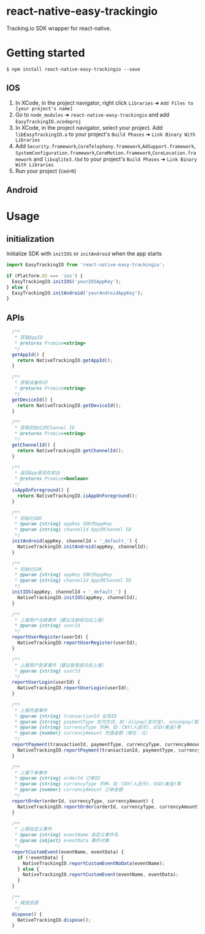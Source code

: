 # react-native-easy-trackingio
Tracking.io SDK wrapper for react-native.

# Getting started

`$ npm install react-native-easy-trackingio --save`

## IOS

1. In XCode, in the project navigator, right click `Libraries` ➜ `Add Files to [your project's name]`
2. Go to `node_modules` ➜ `react-native-easy-trackingio` and add `EasyTrackingIO.xcodeproj`
3. In XCode, in the project navigator, select your project. Add `libEasyTrackingIO.a` to your project's `Build Phases` ➜ `Link Binary With Libraries`
4. Add `Security.framework`,`CoreTelephony.framework`,`AdSupport.framework`,
`SystemConfiguration.framework`,`CoreMotion.framework`,`CoreLocation.framework` and `libsqlite3.tbd` to your project's `Build Phases` ➜ `Link Binary With Libraries`
4. Run your project (`Cmd+R`)

## Android


# Usage
## initialization
Initialize SDK with `initIOS` or `initAndroid` when the app starts

```javascript
import EasyTrackingIO from 'react-native-easy-trackingio';

if (Platform.OS === 'ios') {
  EasyTrackingIO.initIOS('yourIOSAppKey');
} else {
  EasyTrackingIO.initAndroid('yourAndroidAppKey');
}
```

## APIs

```javascript
  /**
   * 获取AppID
   * @returns Promise<string>
   */
  getAppId() {
    return NativeTrackingIO.getAppId();
  }

  /**
   * 获取设备标识
   * @returns Promise<string>
   */
  getDeviceId() {
    return NativeTrackingIO.getDeviceId();
  }

  /**
   * 获取初始化的Channel ID
   * @returns Promise<string>
   */
  getChannelId() {
    return NativeTrackingIO.getChannelId();
  }

  /**
   * 返回App是否在前台
   * @returns Promise<boolean>
   */
  isAppOnForeground() {
    return NativeTrackingIO.isAppOnForeground();
  }

  /**
   * 初始化SDK
   * @param {string} appKey SDK的appKey
   * @param {string} channelId App的Channel ID
   */
  initAndroid(appKey, channelId = '_default_') {
    NativeTrackingIO.initAndroid(appKey, channelId);
  }

  /**
   * 初始化SDK
   * @param {string} appKey SDK的appKey
   * @param {string} channelId App的Channel ID
   */
  initIOS(appKey, channelId = '_default_') {
    NativeTrackingIO.initIOS(appKey, channelId);
  }

  /**
   * 上报用户注册事件（建议注册成功后上报）
   * @param {string} userId
   */
  reportUserRegister(userId) {
    NativeTrackingIO.reportUserRegister(userId);
  }

  /**
   * 上报用户登录事件（建议登录成功后上报）
   * @param {string} userId
   */
  reportUserLogin(userId) {
    NativeTrackingIO.reportUserLogin(userId);
  }

  /**
   * 上报充值事件
   * @param {string} transactionId 业务ID
   * @param {string} paymentType 支付方式，如：alipay(支付宝), unionpay(银联), weixinpay(微信支付), yeepay(易宝支付), 不能填写FREE
   * @param {string} currencyType 币种，如：CNY(人民币)、USD(美金)等
   * @param {number} currencyAmount 充值金额（单位：元）
   */
  reportPayment(transactionId, paymentType, currencyType, currencyAmount) {
    NativeTrackingIO.reportPayment(transactionId, paymentType, currencyType, currencyAmount);
  }

  /**
   * 上报下单事件
   * @param {string} orderId 订单ID
   * @param {string} currencyType 币种，如：CNY(人民币)、USD(美金)等
   * @param {number} currencyAmount 订单金额
   */
  reportOrder(orderId, currencyType, currencyAmount) {
    NativeTrackingIO.reportOrder(orderId, currencyType, currencyAmount);
  }

  /**
   * 上报自定义事件
   * @param {string} eventName 自定义事件名
   * @param {object} eventData 事件对象
   */
  reportCustomEvent(eventName, eventData) {
    if (!eventData) {
      NativeTrackingIO.reportCustomEventNoData(eventName);
    } else {
      NativeTrackingIO.reportCustomEvent(eventName, eventData);
    }
  }

  /**
   * 释放资源
   */
  dispose() {
    NativeTrackingIO.dispose();
  }
```
